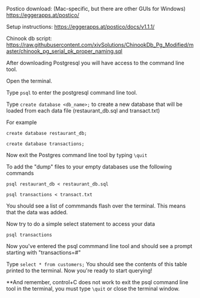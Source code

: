 Postico download: (Mac-specific, but there are other GUIs for Windows)
https://eggerapps.at/postico/

Setup instructions:
https://eggerapps.at/postico/docs/v1.1.1/

Chinook db script:
https://raw.githubusercontent.com/xivSolutions/ChinookDb_Pg_Modified/master/chinook_pg_serial_pk_proper_naming.sql

After downloading Postgresql you will have access to the command line tool.

Open the terminal.

Type ```psql``` to enter the postgresql command line tool.

Type ```create database <db_name>;``` to create a new database that will be loaded from each data file (restaurant_db.sql and transact.txt)

For example 

```create database restaurant_db; ```

```create database transactions; ```

Now exit the Postgres command line tool by typing ``` \quit ```

To add the "dump" files to your empty databases use the following commands

```psql restaurant_db < restaurant_db.sql   ```

```psql transactions < transact.txt ```
   
You should see a list of commmands flash over the terminal. This means that the data was added.

Now try to do a simple select statement to access your data

```psql transactions ```

Now you've entered the psql commmand line tool and should see a prompt starting with "transactions=#"

Type ```select * from customers;``` You should see the contents of this table printed to the terminal. Now you're ready to start querying!

**And remember, control+C does not work to exit the psql command line tool in the terminal, you must type ``\quit`` or close the terminal window.

